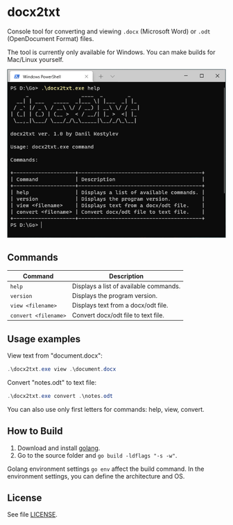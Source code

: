 # docx2txt

Console tool for converting and viewing `.docx` (Microsoft Word) or `.odt` (OpenDocument Format) files.

The tool is currently only available for Windows. You can make builds for Mac/Linux yourself.

![docx2txt help image](./help.png)

## Commands

Command | Description
--- | ---
`help` | Displays a list of available commands.
`version` | Displays the program version.
`view <filename>` | Displays text from a docx/odt file.
`convert <filename>` | Convert docx/odt file to text file.

## Usage examples

View text from "document.docx":

```powershell
.\docx2txt.exe view .\document.docx
```

Convert "notes.odt" to text file:

```powershell
.\docx2txt.exe convert .\notes.odt
```

You can also use only first letters for commands: help, view, convert.

## How to Build

1. Download and install [golang](https://go.dev/).
2. Go to the source folder and `go build -ldflags "-s -w"`.

Golang environment settings `go env` affect the build command. In the environment settings, you can define the architecture and OS.

## License

See file [LICENSE](./LICENSE).
